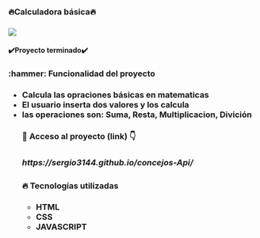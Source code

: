 <h3 align="left">🔥Calculadora básica🔥<h3>
  <p align="left">
  <img align="center" src="https://img.shields.io/badge/license-Unlicense-blue.svg">
</p>
  
<h4 align="left">
✔️Proyecto terminado✔️
</h4>
<h3>:hammer: Funcionalidad del proyecto<h3>
 <ul>
    <li>Calcula las opraciones básicas en matematicas
    <li>El usuario inserta dos valores y los calcula
    <li>las operaciones son: Suma, Resta, Multiplicacion, Divición
      
<h4> 📁 Acceso al proyecto (link) 👇<h3>
   <h5>https://sergio3144.github.io/concejos-Api/
<h4> 🔥 Tecnologías utilizadas <h4>

  <ul>
    <li> HTML
    <li> CSS
    <li> JAVASCRIPT
